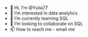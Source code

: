 - 👋 Hi, I’m @Yulia77
- 👀 I’m interested in data analytics
- 🌱 I’m currently learning SQL
- 💞️ I’m looking to collaborate on SQL
- 📫 How to reach me - email me

<!---
Yulia77/Yulia77 is a ✨ special ✨ repository because its `README.md` (this file) appears on your GitHub profile.
You can click the Preview link to take a look at your changes.
--->
